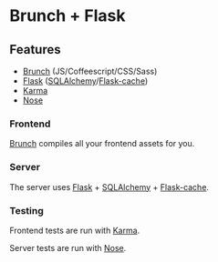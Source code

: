 Brunch + Flask
==============

Features
--------

- [Brunch][brunch] (JS/Coffeescript/CSS/Sass)
- [Flask][flask] ([SQLAlchemy][sqlalchemy]/[Flask-cache][flask-cache])
- [Karma][karma]
- [Nose][nose]

### Frontend

[Brunch][brunch] compiles all your frontend assets for you.

### Server

The server uses [Flask][flask] + [SQLAlchemy][sqlalchemy] + [Flask-cache][flask-cache].

### Testing

Frontend tests are run with [Karma][karma].

Server tests are run with [Nose][nose].

[brunch]: http://brunch.io
[flask]: http://flask.pocoo.org
[sqlalchemy]: http://www.sqlalchemy.org
[flask-cache]: http://pythonhosted.org/Flask-Cache/
[karma]: http://karma-runner.github.io/
[nose]: https://nose.readthedocs.org/en/latest/

